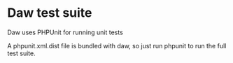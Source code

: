 # Daw test suite

Daw uses PHPUnit for running unit tests

A phpunit.xml.dist file is bundled with daw, so just run phpunit to run the full test suite.
